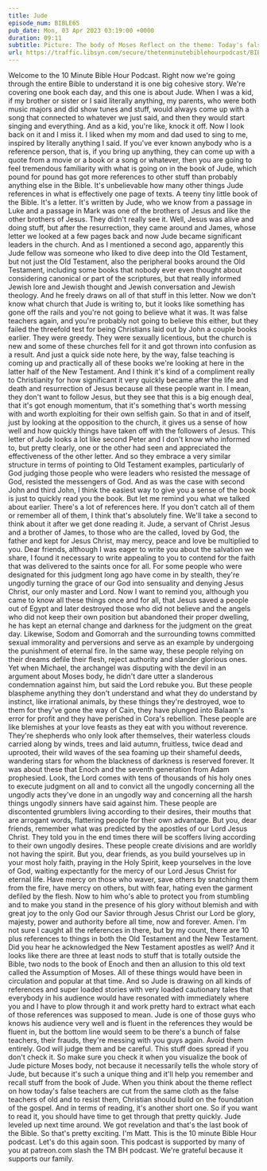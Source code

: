 ```yaml
---
title: Jude
episode_num: BIBLE65
pub_date: Mon, 03 Apr 2023 03:19:00 +0000
duration: 09:11
subtitle: Picture: The body of Moses Reflect on the theme: Today's false teachers are cut from the same cloth, and to resist them, build on the foundation of the Gospel. If you don't have time to read it all: Let Matt read it to you! Thanks to everyone who...
url: https://traffic.libsyn.com/secure/thetenminutebiblehourpodcast/BIBLE65_-_Jude.mp3
---
```


 Welcome to the 10 Minute Bible Hour Podcast. Right now we're going through the entire Bible to understand it is one big cohesive story. We're covering one book each day, and this one is about Jude. When I was a kid, if my brother or sister or I said literally anything, my parents, who were both music majors and did show tunes and stuff, would always come up with a song that connected to whatever we just said, and then they would start singing and everything. And as a kid, you're like, knock it off. Now I look back on it and I miss it. I liked when my mom and dad used to sing to me, inspired by literally anything I said. If you've ever known anybody who is a reference person, that is, if you bring up anything, they can come up with a quote from a movie or a book or a song or whatever, then you are going to feel tremendous familiarity with what is going on in the book of Jude, which pound for pound has got more references to other stuff than probably anything else in the Bible. It's unbelievable how many other things Jude references in what is effectively one page of texts. A teeny tiny little book of the Bible. It's a letter. It's written by Jude, who we know from a passage in Luke and a passage in Mark was one of the brothers of Jesus and like the other brothers of Jesus. They didn't really see it. Well, Jesus was alive and doing stuff, but after the resurrection, they came around and James, whose letter we looked at a few pages back and now Jude became significant leaders in the church. And as I mentioned a second ago, apparently this Jude fellow was someone who liked to dive deep into the Old Testament, but not just the Old Testament, also the peripheral books around the Old Testament, including some books that nobody ever even thought about considering canonical or part of the scriptures, but that really informed Jewish lore and Jewish thought and Jewish conversation and Jewish theology. And he freely draws on all of that stuff in this letter. Now we don't know what church that Jude is writing to, but it looks like something has gone off the rails and you're not going to believe what it was. It was false teachers again, and you're probably not going to believe this either, but they failed the threefold test for being Christians laid out by John a couple books earlier. They were greedy. They were sexually licentious, but the church is new and some of these churches fell for it and got thrown into confusion as a result. And just a quick side note here, by the way, false teaching is coming up and practically all of these books we're looking at here in the latter half of the New Testament. And I think it's kind of a compliment really to Christianity for how significant it very quickly became after the life and death and resurrection of Jesus because all these people want in. I mean, they don't want to follow Jesus, but they see that this is a big enough deal, that it's got enough momentum, that it's something that's worth messing with and worth exploiting for their own selfish gain. So that in and of itself, just by looking at the opposition to the church, it gives us a sense of how well and how quickly things have taken off with the followers of Jesus. This letter of Jude looks a lot like second Peter and I don't know who informed to, but pretty clearly, one or the other had seen and appreciated the effectiveness of the other letter. And so they embrace a very similar structure in terms of pointing to Old Testament examples, particularly of God judging those people who were leaders who resisted the message of God, resisted the messengers of God. And as was the case with second John and third John, I think the easiest way to give you a sense of the book is just to quickly read you the book. But let me remind you what we talked about earlier. There's a lot of references here. If you don't catch all of them or remember all of them, I think that's absolutely fine. We'll take a second to think about it after we get done reading it. Jude, a servant of Christ Jesus and a brother of James, to those who are the called, loved by God, the father and kept for Jesus Christ, may mercy, peace and love be multiplied to you. Dear friends, although I was eager to write you about the salvation we share, I found it necessary to write appealing to you to contend for the faith that was delivered to the saints once for all. For some people who were designated for this judgment long ago have come in by stealth, they're ungodly turning the grace of our God into sensuality and denying Jesus Christ, our only master and Lord. Now I want to remind you, although you came to know all these things once and for all, that Jesus saved a people out of Egypt and later destroyed those who did not believe and the angels who did not keep their own position but abandoned their proper dwelling, he has kept an eternal change and darkness for the judgment on the great day. Likewise, Sodom and Gomorrah and the surrounding towns committed sexual immorality and perversions and serve as an example by undergoing the punishment of eternal fire. In the same way, these people relying on their dreams defile their flesh, reject authority and slander glorious ones. Yet when Michael, the archangel was disputing with the devil in an argument about Moses body, he didn't dare utter a slanderous condemnation against him, but said the Lord rebuke you. But these people blaspheme anything they don't understand and what they do understand by instinct, like irrational animals, by these things they're destroyed, woe to them for they've gone the way of Cain, they have plunged into Balaam's error for profit and they have perished in Cora's rebellion. These people are like blemishes at your love feasts as they eat with you without reverence. They're shepherds who only look after themselves, their waterless clouds carried along by winds, trees and laid autumn, fruitless, twice dead and uprooted, their wild waves of the sea foaming up their shameful deeds, wandering stars for whom the blackness of darkness is reserved forever. It was about these that Enoch and the seventh generation from Adam prophesied. Look, the Lord comes with tens of thousands of his holy ones to execute judgment on all and to convict all the ungodly concerning all the ungodly acts they've done in an ungodly way and concerning all the harsh things ungodly sinners have said against him. These people are discontented grumblers living according to their desires, their mouths that are arrogant words, flattering people for their own advantage. But you, dear friends, remember what was predicted by the apostles of our Lord Jesus Christ. They told you in the end times there will be scoffers living according to their own ungodly desires. These people create divisions and are worldly not having the spirit. But you, dear friends, as you build yourselves up in your most holy faith, praying in the Holy Spirit, keep yourselves in the love of God, waiting expectantly for the mercy of our Lord Jesus Christ for eternal life. Have mercy on those who waver, save others by snatching them from the fire, have mercy on others, but with fear, hating even the garment defiled by the flesh. Now to him who's able to protect you from stumbling and to make you stand in the presence of his glory without blemish and with great joy to the only God our Savior through Jesus Christ our Lord be glory, majesty, power and authority before all time, now and forever. Amen. I'm not sure I caught all the references in there, but by my count, there are 10 plus references to things in both the Old Testament and the New Testament. Did you hear he acknowledged the New Testament apostles as well? And it looks like there are three at least nods to stuff that is totally outside the Bible, two nods to the book of Enoch and then an allusion to this old text called the Assumption of Moses. All of these things would have been in circulation and popular at that time. And so Jude is drawing on all kinds of references and super loaded stories with very loaded cautionary tales that everybody in his audience would have resonated with immediately where you and I have to plow through it and work pretty hard to extract what each of those references was supposed to mean. Jude is one of those guys who knows his audience very well and is fluent in the references they would be fluent in, but the bottom line would seem to be there's a bunch of false teachers, their frauds, they're messing with you guys again. Avoid them entirely. God will judge them and be careful. This stuff does spread if you don't check it. So make sure you check it when you visualize the book of Jude picture Moses body, not because it necessarily tells the whole story of Jude, but because it's such a unique thing and it'll help you remember and recall stuff from the book of Jude. When you think about the theme reflect on how today's false teachers are cut from the same cloth as the false teachers of old and to resist them, Christian should build on the foundation of the gospel. And in terms of reading, it's another short one. So if you want to read it, you should have time to get through that pretty quickly. Jude leveled up next time around. We got revelation and that's the last book of the Bible. So that's pretty exciting. I'm Matt. This is the 10 minute Bible Hour podcast. Let's do this again soon. This podcast is supported by many of you at patreon.com slash the TM BH podcast. We're grateful because it supports our family.